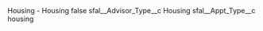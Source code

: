 <?xml version="1.0" encoding="UTF-8"?>
<CustomMetadata xmlns="http://soap.sforce.com/2006/04/metadata" xmlns:xsi="http://www.w3.org/2001/XMLSchema-instance" xmlns:xsd="http://www.w3.org/2001/XMLSchema">
    <label>Housing - Housing</label>
    <protected>false</protected>
    <values>
        <field>sfal__Advisor_Type__c</field>
        <value xsi:type="xsd:string">Housing</value>
    </values>
    <values>
        <field>sfal__Appt_Type__c</field>
        <value xsi:type="xsd:string">housing</value>
    </values>
</CustomMetadata>
